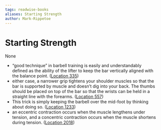 ```yaml
---
tags: readwise-books
aliases: Starting Strength
author: Mark-Rippetoe
---
```

# Starting Strength

None

- “good technique” in barbell training is easily and understandably defined as the ability of the lifter to keep the bar vertically aligned with the balance point. ([Location 335](https://readwise.io/to_kindle?action=open&asin=B006XJR5ZA&location=335))
- either case, a narrower grip tightens your shoulder muscles so that the bar is supported by muscle and doesn’t dig into your back. The thumbs should be placed on top of the bar so that the wrists can be held in a straight line with the forearms. ([Location 557](https://readwise.io/to_kindle?action=open&asin=B006XJR5ZA&location=557))
- This trick is simply keeping the barbell over the mid-foot by thinking about doing so. ([Location 1233](https://readwise.io/to_kindle?action=open&asin=B006XJR5ZA&location=1233))
- an eccentric contraction occurs when the muscle lengthens under tension, and a concentric contraction occurs when the muscle shortens during tension. ([Location 2018](https://readwise.io/to_kindle?action=open&asin=B006XJR5ZA&location=2018))
